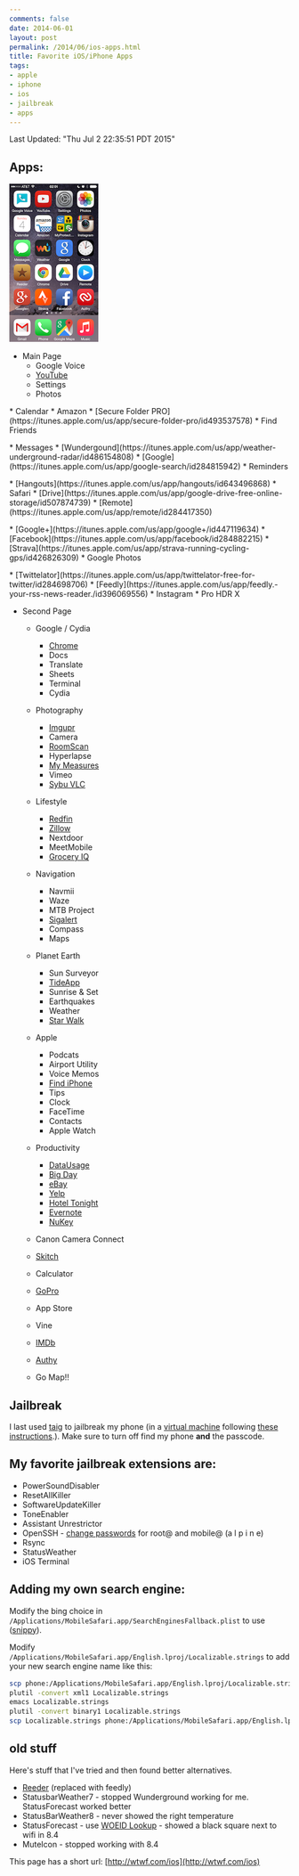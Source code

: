 ```yaml
---
comments: false
date: 2014-06-01
layout: post
permalink: /2014/06/ios-apps.html
title: Favorite iOS/iPhone Apps
tags:
- apple
- iphone
- ios
- jailbreak
- apps
---
```


Last Updated: "Thu Jul  2 22:35:51 PDT 2015"

## Apps:

![iPhoneHome right](/assets/images/iPhoneHome.png)

* Main Page
  * Google Voice
  * [YouTube](https://itunes.apple.com/us/app/youtube/id544007664)
  * Settings
  * Photos
<p>
  * Calendar
  * Amazon
  * [Secure Folder PRO](https://itunes.apple.com/us/app/secure-folder-pro/id493537578)
  * Find Friends
<p>
  * Messages
  * [Wundergound](https://itunes.apple.com/us/app/weather-underground-radar/id486154808)
  * [Google](https://itunes.apple.com/us/app/google-search/id284815942)
  * Reminders
<p>
  * [Hangouts](https://itunes.apple.com/us/app/hangouts/id643496868)
  * Safari
  * [Drive](https://itunes.apple.com/us/app/google-drive-free-online-storage/id507874739)
  * [Remote](https://itunes.apple.com/us/app/remote/id284417350)
<p>
  * [Google+](https://itunes.apple.com/us/app/google+/id447119634)
  * [Facebook](https://itunes.apple.com/us/app/facebook/id284882215)
  * [Strava](https://itunes.apple.com/us/app/strava-running-cycling-gps/id426826309)
  * Google Photos
<p>
  * [Twittelator](https://itunes.apple.com/us/app/twittelator-free-for-twitter/id284698706)
  * [Feedly](https://itunes.apple.com/us/app/feedly.-your-rss-news-reader./id396069556)
  * Instagram
  * Pro HDR X
<p>

* Second Page
  * Google / Cydia
     * [Chrome](https://itunes.apple.com/us/app/chrome-web-browser-by-google/id535886823)
     * Docs
     * Translate
     * Sheets
     * Terminal
     * Cydia
  * Photography
     * [Imgupr](https://itunes.apple.com/us/app/imgupr-photo-uploader-for/id498636755)
     * Camera
     * [RoomScan](https://itunes.apple.com/us/app/roomscan-app-that-draws-floor/id571436618)
     * Hyperlapse
     * [My Measures](https://itunes.apple.com/us/app/my-measures-dimensions-pro/id450797313)
     * Vimeo
     * [Sybu VLC](https://itunes.apple.com/us/app/sybu-remote-control-for-vlc/id418058537)

  * Lifestyle
     * [Redfin](https://itunes.apple.com/us/app/real-estate-by-redfin-search/id327962480)
     * [Zillow](https://itunes.apple.com/us/app/real-estate-by-zillow-homes/id310738695)
     * Nextdoor
     * MeetMobile
     * [Grocery IQ](https://itunes.apple.com/us/app/grocery-iq/id290591617)
  * Navigation
     * Navmii
     * Waze
     * MTB Project
     * [Sigalert](https://itunes.apple.com/us/app/sigalert.com-live-traffic/id424889327)
     * Compass
     * Maps
  * Planet Earth
     * Sun Surveyor
     * [TideApp](https://itunes.apple.com/us/app/tideapp/id288399415)
     * Sunrise & Set
     * Earthquakes
     * Weather
     * [Star Walk](https://itunes.apple.com/us/app/star-walk-5-stars-astronomy/id295430577)
  * Apple
     * Podcats
     * Airport Utility
     * Voice Memos
     * [Find iPhone](https://itunes.apple.com/us/app/find-my-iphone/id376101648)
     * Tips
     * Clock
     * FaceTime
     * Contacts
     * Apple Watch
  * Productivity
     * [DataUsage](https://itunes.apple.com/us/app/data-usage/id386950560)
     * [Big Day](https://itunes.apple.com/us/app/big-day-event-countdown/id295759189)
     * [eBay](https://itunes.apple.com/us/app/ebay/id282614216)
     * [Yelp](https://itunes.apple.com/us/app/yelp/id284910350)
     * [Hotel Tonight](https://itunes.apple.com/us/app/hotel-tonight/id407690035)
     * [Evernote](https://itunes.apple.com/us/app/evernote/id281796108)
     * [NuKey](https://itunes.apple.com/us/app/nukey-numeric-keyboard/id933619993)
  * Canon Camera Connect
  * [Skitch](https://itunes.apple.com/us/app/skitch-snap.-mark-up.-send./id490505997)
  * Calculator
  * [GoPro](https://itunes.apple.com/us/app/gopro-app/id561350520)
  * App Store
  * Vine
  * [IMDb](https://itunes.apple.com/us/app/imdb-movies-tv/id342792525)
  * [Authy](https://itunes.apple.com/us/app/authy/id494168017)
  * Go Map!!

## Jailbreak

I last used [taig](http://www.taig.com/en/) to jailbreak my phone (in a [virtual machine](http://vitrualbox.org/) following [these instructions](https://www.reddit.com/r/jailbreak/comments/3ayxzk/tutorial_how_to_taig_jailbreak_on_a_mac_and_linux/).). Make sure to turn off find my phone **and** the passcode.

## My favorite jailbreak extensions are:

* PowerSoundDisabler
* ResetAllKiller
* SoftwareUpdateKiller
* ToneEnabler
* Assistant Unrestrictor
* OpenSSH - [change passwords](http://cydia.saurik.com/password.html) for root@ and mobile@ (a l p i n e)
* Rsync
* StatusWeather
* iOS Terminal

## Adding my own search engine:

Modify the bing choice in `/Applications/MobileSafari.app/SearchEnginesFallback.plist` to use ([snippy](http://wtwf.com/snippy)).

Modify `/Applications/MobileSafari.app/English.lproj/Localizable.strings` to add your new search engine name like this:

```bash
scp phone:/Applications/MobileSafari.app/English.lproj/Localizable.strings .
plutil -convert xml1 Localizable.strings
emacs Localizable.strings
plutil -convert binary1 Localizable.strings
scp Localizable.strings phone:/Applications/MobileSafari.app/English.lproj/
```

## old stuff

Here's stuff that I've tried and then found better alternatives.

* [Reeder](http://reederapp.com/ios/) (replaced with feedly)
* StatusbarWeather7 - stopped Wunderground working for me. StatusForecast worked better
* StatusBarWeather8 - never showed the right temperature
* StatusForecast - use [WOEID Lookup](http://woeid.rosselliot.co.nz/lookup/) - showed a black square next to wifi in 8.4
* MuteIcon - stopped working with 8.4

This page has a short url: [http://wtwf.com/ios](http://wtwf.com/ios)
